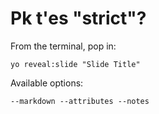
# Pk t'es "strict"?

From the terminal, pop in:

  ```yo reveal:slide "Slide Title"```

Available options:

 ```--markdown --attributes --notes```
